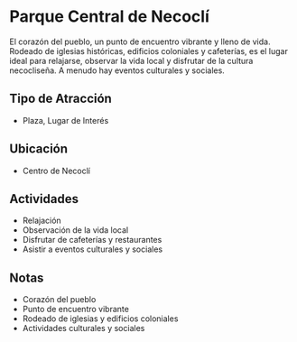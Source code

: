 # Parque Central de Necoclí

El corazón del pueblo, un punto de encuentro vibrante y lleno de vida. Rodeado de iglesias históricas, edificios coloniales y cafeterías, es el lugar ideal para relajarse, observar la vida local y disfrutar de la cultura necocliseña. A menudo hay eventos culturales y sociales.

## Tipo de Atracción
- Plaza, Lugar de Interés

## Ubicación
- Centro de Necoclí

## Actividades
- Relajación
- Observación de la vida local
- Disfrutar de cafeterías y restaurantes
- Asistir a eventos culturales y sociales

## Notas
- Corazón del pueblo
- Punto de encuentro vibrante
- Rodeado de iglesias y edificios coloniales
- Actividades culturales y sociales 